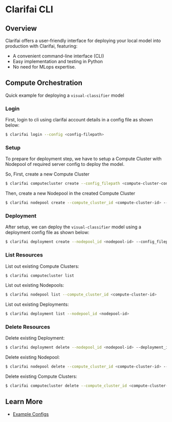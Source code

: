 # Clarifai CLI

## Overview

Clarifai offers a user-friendly interface for deploying your local model into production with Clarifai, featuring:

* A convenient command-line interface (CLI)
* Easy implementation and testing in Python
* No need for MLops expertise.

## Compute Orchestration

Quick example for deploying a `visual-classifier` model

### Login

First, login to cli using clarifai account details in a config file as shown below:

```bash
$ clarifai login --config <config-filepath>
```

### Setup

To prepare for deployment step, we have to setup a Compute Cluster with Nodepool of required server config to deploy the model. 

So, First, create a new Compute Cluster
```bash
$ clarifai computecluster create --config_filepath <compute-cluster-config-filepath>
```
    
Then, create a new Nodepool in the created Compute Cluster
```bash
$ clarifai nodepool create --compute_cluster_id <compute-cluster-id> --config_filepath <nodepool-config-filepath>
```

### Deployment

After setup, we can deploy the `visual-classifier` model using a deployment config file as shown below:

```bash
$ clarifai deployment create --nodepool_id <nodepool-id> --config_filepath <deployment-config-filepath>
```

### List Resources

List out existing Compute Clusters:

```bash
$ clarifai computecluster list
```

List out existing Nodepools:

```bash
$ clarifai nodepool list --compute_cluster_id <compute-cluster-id>
```

List out existing Deployments:

```bash
$ clarifai deployment list --nodepool_id <nodepool-id>
```

### Delete Resources

Delete existing Deployment:

```bash
$ clarifai deployment delete --nodepool_id <nodepool-id> --deployment_id <deployment-id>
```

Delete existing Nodepool:

```bash
$ clarifai nodepool delete --compute_cluster_id <compute-cluster-id> --nodepool_id <nodepool-id>
```

Delete existing Compute Clusters:

```bash
$ clarifai computecluster delete --compute_cluster_id <compute-cluster-id>
```

## Learn More

* [Example Configs](https://github.com/Clarifai/examples/tree/main/ComputeOrchestration/configs)
